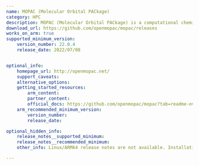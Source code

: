 ```yaml
---
name: MOPAC (Molecular Orbital PACkage)
category: HPC
description: MOPAC (Molecular Orbital PACkage) is a computational chemistry tool for semi-empirical quantum calculations, enabling efficient modeling of molecular structures, reactions, and properties for both research and industrial use.
download_url: https://github.com/openmopac/mopac/releases
works_on_arm: true
supported_minimum_version:
    version_number: 22.0.4
    release_date: 2022/07/08


optional_info:
    homepage_url: http://openmopac.net/
    support_caveats:
    alternative_options:
    getting_started_resources:
        arm_content: 
        partner_content: 
        official_docs: https://github.com/openmopac/mopac?tab=readme-ov-file#cmake
    arm_recommended_minimum_version:
        version_number:
        release_date: 

optional_hidden_info:
    release_notes__supported_minimum: 
    release_notes__recommended_minimum:
    other_info: Linux/ARM64 release notes are not available. Installation and testing are done using tar archive [22.0.4](https://github.com/openmopac/mopac/releases/tag/v22.0.4). 

---
```

